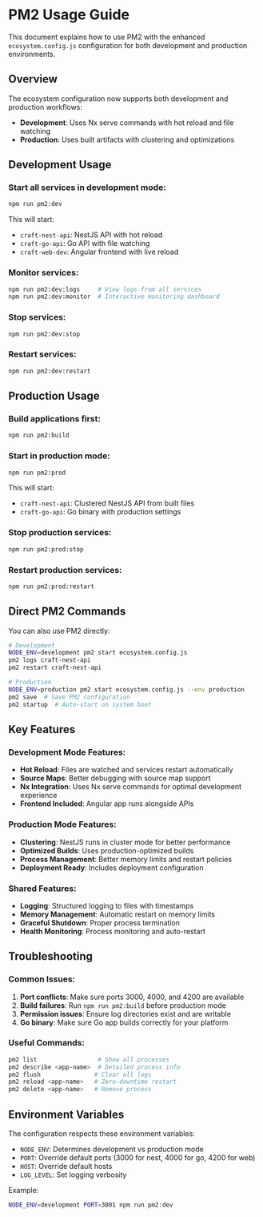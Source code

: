 # PM2 Usage Guide

This document explains how to use PM2 with the enhanced `ecosystem.config.js` configuration for both development and production environments.

## Overview

The ecosystem configuration now supports both development and production workflows:

- **Development**: Uses Nx serve commands with hot reload and file watching
- **Production**: Uses built artifacts with clustering and optimizations

## Development Usage

### Start all services in development mode:
```bash
npm run pm2:dev
```

This will start:
- `craft-nest-api`: NestJS API with hot reload
- `craft-go-api`: Go API with file watching  
- `craft-web-dev`: Angular frontend with live reload

### Monitor services:
```bash
npm run pm2:dev:logs     # View logs from all services
npm run pm2:dev:monitor  # Interactive monitoring dashboard
```

### Stop services:
```bash
npm run pm2:dev:stop
```

### Restart services:
```bash
npm run pm2:dev:restart
```

## Production Usage

### Build applications first:
```bash
npm run pm2:build
```

### Start in production mode:
```bash
npm run pm2:prod
```

This will start:
- `craft-nest-api`: Clustered NestJS API from built files
- `craft-go-api`: Go binary with production settings

### Stop production services:
```bash
npm run pm2:prod:stop
```

### Restart production services:
```bash
npm run pm2:prod:restart
```

## Direct PM2 Commands

You can also use PM2 directly:

```bash
# Development
NODE_ENV=development pm2 start ecosystem.config.js
pm2 logs craft-nest-api
pm2 restart craft-nest-api

# Production  
NODE_ENV=production pm2 start ecosystem.config.js --env production
pm2 save  # Save PM2 configuration
pm2 startup  # Auto-start on system boot
```

## Key Features

### Development Mode Features:
- **Hot Reload**: Files are watched and services restart automatically
- **Source Maps**: Better debugging with source map support
- **Nx Integration**: Uses Nx serve commands for optimal development experience
- **Frontend Included**: Angular app runs alongside APIs

### Production Mode Features:
- **Clustering**: NestJS runs in cluster mode for better performance
- **Optimized Builds**: Uses production-optimized builds
- **Process Management**: Better memory limits and restart policies
- **Deployment Ready**: Includes deployment configuration

### Shared Features:
- **Logging**: Structured logging to files with timestamps
- **Memory Management**: Automatic restart on memory limits
- **Graceful Shutdown**: Proper process termination
- **Health Monitoring**: Process monitoring and auto-restart

## Troubleshooting

### Common Issues:

1. **Port conflicts**: Make sure ports 3000, 4000, and 4200 are available
2. **Build failures**: Run `npm run pm2:build` before production mode
3. **Permission issues**: Ensure log directories exist and are writable
4. **Go binary**: Make sure Go app builds correctly for your platform

### Useful Commands:

```bash
pm2 list                 # Show all processes
pm2 describe <app-name>  # Detailed process info
pm2 flush               # Clear all logs
pm2 reload <app-name>   # Zero-downtime restart
pm2 delete <app-name>   # Remove process
```

## Environment Variables

The configuration respects these environment variables:

- `NODE_ENV`: Determines development vs production mode
- `PORT`: Override default ports (3000 for nest, 4000 for go, 4200 for web)
- `HOST`: Override default hosts
- `LOG_LEVEL`: Set logging verbosity

Example:
```bash
NODE_ENV=development PORT=3001 npm run pm2:dev
```
